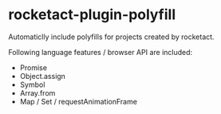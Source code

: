 # rocketact-plugin-polyfill

Automaticlly include polyfills for projects created by rocketact.

Following language features / browser API are included:

- Promise
- Object.assign
- Symbol
- Array.from
- Map / Set / requestAnimationFrame 